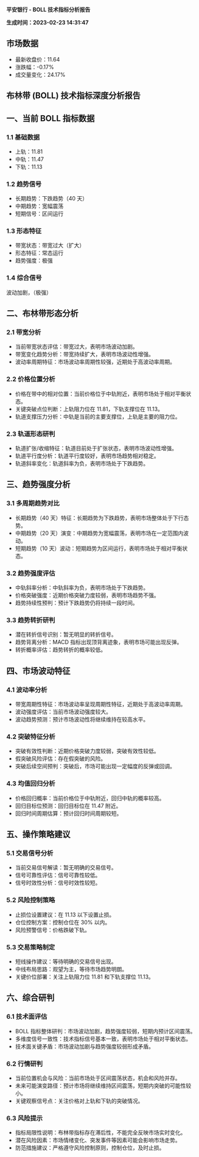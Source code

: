 **平安银行 - BOLL 技术指标分析报告**

**生成时间：2023-02-23 14:31:47**

## 市场数据
- 最新收盘价：11.64
- 涨跌幅：-0.17%
- 成交量变化：24.17%

## 布林带 (BOLL) 技术指标深度分析报告

## 一、当前 BOLL 指标数据
### 1.1 基础数据
- 上轨：11.81
- 中轨：11.47
- 下轨：11.13

### 1.2 趋势信号
- 长期趋势：下跌趋势（40 天）
- 中期趋势：宽幅震荡
- 短期信号：区间运行

### 1.3 形态特征
- 带宽状态：带宽过大（扩大）
- 形态特征：常态运行
- 趋势强度：极强

### 1.4 综合信号
波动加剧，（极强）

## 二、布林带形态分析
### 2.1 带宽分析
- 当前带宽状态评估：带宽过大，表明市场波动加剧。
- 带宽变化趋势分析：带宽持续扩大，表明市场波动性增强。
- 波动率周期特征：市场波动率周期性较强，近期处于高波动率周期。

### 2.2 价格位置分析
- 价格在带中的相对位置：当前价格位于中轨附近，表明市场处于相对平衡状态。
- 关键突破点位判断：上轨阻力位在 11.81，下轨支撑位在 11.13。
- 轨道支撑压力分析：中轨是当前的主要支撑位，上轨是主要的阻力位。

### 2.3 轨道形态研判
- 轨道扩张/收缩特征：轨道目前处于扩张状态，表明市场波动性增强。
- 轨道平行度分析：轨道平行度较好，表明市场趋势相对稳定。
- 轨道斜率变化：轨道斜率为负，表明市场处于下跌趋势。

## 三、趋势强度分析
### 3.1 多周期趋势对比
- 长期趋势（40 天）特征：长期趋势为下跌趋势，表明市场整体处于下行态势。
- 中期趋势（20 天）演变：中期趋势为宽幅震荡，表明市场在一定范围内波动。
- 短期趋势（10 天）波动：短期趋势为区间运行，表明市场处于相对平衡状态。

### 3.2 趋势强度评估
- 中轨斜率分析：中轨斜率为负，表明市场处于下跌趋势。
- 价格突破强度：近期价格突破力度较弱，表明市场趋势不强。
- 趋势持续性预判：预计下跌趋势仍将持续一段时间。

### 3.3 趋势转折研判
- 潜在转折信号识别：暂无明显的转折信号。
- 趋势背离分析：MACD 指标出现顶背离迹象，表明市场可能出现反弹。
- 转折概率评估：趋势转折的概率较低。

## 四、市场波动特征
### 4.1 波动率分析
- 带宽周期性特征：市场波动率呈现周期性特征，近期处于高波动率周期。
- 波动强度评估：当前市场波动强度较大。
- 波动趋势预测：预计市场波动性将继续维持在较高水平。

### 4.2 突破特征分析
- 突破有效性判断：近期价格突破力度较弱，突破有效性较低。
- 假突破风险评估：存在假突破的风险。
- 突破后续空间预判：突破后，市场可能出现一定幅度的反弹或回调。

### 4.3 均值回归分析
- 价格回归概率：当前价格位于中轨附近，回归中轨的概率较高。
- 回归目标位预测：回归目标位在 11.47 附近。
- 回归时间周期估算：预计回归时间周期较短。

## 五、操作策略建议
### 5.1 交易信号分析
- 当前交易信号解读：暂无明确的交易信号。
- 信号可靠性评估：信号可靠性较低。
- 信号时效性分析：信号时效性较短。

### 5.2 风险控制策略
- 止损位设置建议：在 11.13 以下设置止损。
- 仓位控制方案：控制仓位在 30% 以内。
- 风险预警信号：价格跌破下轨。

### 5.3 交易策略制定
- 短线操作建议：等待明确的交易信号出现。
- 中线布局思路：观望为主，等待市场趋势明朗。
- 关键价位部署：关注上轨阻力位 11.81 和下轨支撑位 11.13。

## 六、综合研判
### 6.1 技术面评估
- BOLL 指标整体研判：市场波动加剧，趋势强度较弱，短期内预计区间震荡。
- 多维度信号一致性：技术指标信号基本一致，表明市场处于相对平衡状态。
- 技术面关键矛盾：市场波动加剧与趋势强度较弱形成矛盾。

### 6.2 行情研判
- 当前位置机会与风险：当前市场处于区间震荡状态，机会和风险并存。
- 未来可能演变路径：预计市场将继续维持区间震荡，短期内突破的可能性较小。
- 关键观察信号点：关注价格对上轨和下轨的突破情况。

### 6.3 风险提示
- 指标局限性说明：布林带指标存在滞后性，不能完全反映市场实时变化。
- 潜在风险因素：市场情绪变化、突发事件等因素可能会影响市场走势。
- 防范措施建议：严格遵守风险控制原则，控制仓位，及时止损。